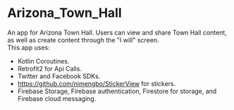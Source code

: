 # Arizona_Town_Hall

An app for Arizona Town Hall.  Users can view and share Town Hall content, as well as create content through the "I will" screen.  
This app uses:
- Kotlin Coroutines.
- Retrofit2 for Api Calls.
- Twitter and Facebook SDKs.
- https://github.com/nimengbo/StickerView for stickers.
- Firebase Storage, Firebase authentication, Firestore for storage, and Firebase cloud messaging.
